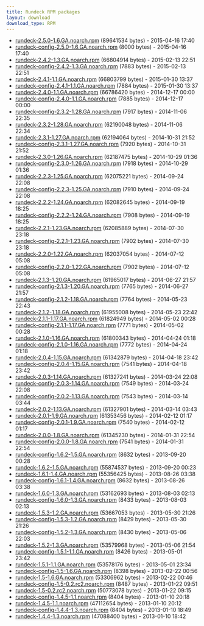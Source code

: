 ```yaml
---
title: Rundeck RPM packages
layout: download
download_type: RPM
---
```

* [rundeck-2.5.0-1.6.GA.noarch.rpm](http://download.rundeck.org/rpm/rundeck-2.5.0-1.6.GA.noarch.rpm) (89641534 bytes) - 2015-04-16 17:40
* [rundeck-config-2.5.0-1.6.GA.noarch.rpm](http://download.rundeck.org/rpm/rundeck-config-2.5.0-1.6.GA.noarch.rpm) (8000 bytes) - 2015-04-16 17:40
* [rundeck-2.4.2-1.3.GA.noarch.rpm](http://download.rundeck.org/rpm/rundeck-2.4.2-1.3.GA.noarch.rpm) (66804914 bytes) - 2015-02-13 22:51
* [rundeck-config-2.4.2-1.3.GA.noarch.rpm](http://download.rundeck.org/rpm/rundeck-config-2.4.2-1.3.GA.noarch.rpm) (7883 bytes) - 2015-02-13 22:51
* [rundeck-2.4.1-1.1.GA.noarch.rpm](http://download.rundeck.org/rpm/rundeck-2.4.1-1.2.GA.noarch.rpm) (66803799 bytes) - 2015-01-30 13:37
* [rundeck-config-2.4.1-1.1.GA.noarch.rpm](http://download.rundeck.org/rpm/rundeck-config-2.4.1-1.2.GA.noarch.rpm) (7884 bytes) - 2015-01-30 13:37
* [rundeck-2.4.0-1.1.GA.noarch.rpm](http://download.rundeck.org/rpm/rundeck-2.4.0-1.1.GA.noarch.rpm) (66786420 bytes) - 2014-12-17 00:00
* [rundeck-config-2.4.0-1.1.GA.noarch.rpm](http://download.rundeck.org/rpm/rundeck-config-2.4.0-1.1.GA.noarch.rpm) (7885 bytes) - 2014-12-17 00:00
* [rundeck-config-2.3.2-1.28.GA.noarch.rpm](http://download.rundeck.org/rpm/rundeck-config-2.3.2-1.28.GA.noarch.rpm) (7917 bytes) - 2014-11-06 22:35
* [rundeck-2.3.2-1.28.GA.noarch.rpm](http://download.rundeck.org/rpm/rundeck-2.3.2-1.28.GA.noarch.rpm) (62190048 bytes) - 2014-11-06 22:34
* [rundeck-2.3.1-1.27.GA.noarch.rpm](http://download.rundeck.org/rpm/rundeck-2.3.1-1.27.GA.noarch.rpm) (62194064 bytes) - 2014-10-31 21:52
* [rundeck-config-2.3.1-1.27.GA.noarch.rpm](http://download.rundeck.org/rpm/rundeck-config-2.3.1-1.27.GA.noarch.rpm) (7920 bytes) - 2014-10-31 21:52
* [rundeck-2.3.0-1.26.GA.noarch.rpm](http://download.rundeck.org/rpm/rundeck-2.3.0-1.26.GA.noarch.rpm) (62187475 bytes) - 2014-10-29 01:36
* [rundeck-config-2.3.0-1.26.GA.noarch.rpm](http://download.rundeck.org/rpm/rundeck-config-2.3.0-1.26.GA.noarch.rpm) (7918 bytes) - 2014-10-29 01:36
* [rundeck-2.2.3-1.25.GA.noarch.rpm](http://download.rundeck.org/rpm/rundeck-2.2.3-1.25.GA.noarch.rpm) (62075221 bytes) - 2014-09-24 22:08
* [rundeck-config-2.2.3-1.25.GA.noarch.rpm](http://download.rundeck.org/rpm/rundeck-config-2.2.3-1.25.GA.noarch.rpm) (7910 bytes) - 2014-09-24 22:08
* [rundeck-2.2.2-1.24.GA.noarch.rpm](http://download.rundeck.org/rpm/rundeck-2.2.2-1.24.GA.noarch.rpm) (62082645 bytes) - 2014-09-19 18:25
* [rundeck-config-2.2.2-1.24.GA.noarch.rpm](http://download.rundeck.org/rpm/rundeck-config-2.2.2-1.24.GA.noarch.rpm) (7908 bytes) - 2014-09-19 18:25
* [rundeck-2.2.1-1.23.GA.noarch.rpm](http://download.rundeck.org/rpm/rundeck-2.2.1-1.23.GA.noarch.rpm) (62085889 bytes) - 2014-07-30 23:18
* [rundeck-config-2.2.1-1.23.GA.noarch.rpm](http://download.rundeck.org/rpm/rundeck-config-2.2.1-1.23.GA.noarch.rpm) (7902 bytes) - 2014-07-30 23:18
* [rundeck-2.2.0-1.22.GA.noarch.rpm](http://download.rundeck.org/rpm/rundeck-2.2.0-1.22.GA.noarch.rpm) (62037054 bytes) - 2014-07-12 05:08
* [rundeck-config-2.2.0-1.22.GA.noarch.rpm](http://download.rundeck.org/rpm/rundeck-config-2.2.0-1.22.GA.noarch.rpm) (7902 bytes) - 2014-07-12 05:08
* [rundeck-2.1.3-1.20.GA.noarch.rpm](http://download.rundeck.org/rpm/rundeck-2.1.3-1.20.GA.noarch.rpm) (61965017 bytes) - 2014-06-27 21:57
* [rundeck-config-2.1.3-1.20.GA.noarch.rpm](http://download.rundeck.org/rpm/rundeck-config-2.1.3-1.20.GA.noarch.rpm) (7765 bytes) - 2014-06-27 21:57
* [rundeck-config-2.1.2-1.18.GA.noarch.rpm](http://download.rundeck.org/rpm/rundeck-config-2.1.2-1.18.GA.noarch.rpm) (7764 bytes) - 2014-05-23 22:43
* [rundeck-2.1.2-1.18.GA.noarch.rpm](http://download.rundeck.org/rpm/rundeck-2.1.2-1.18.GA.noarch.rpm) (61955008 bytes) - 2014-05-23 22:42
* [rundeck-2.1.1-1.17.GA.noarch.rpm](http://download.rundeck.org/rpm/rundeck-2.1.1-1.17.GA.noarch.rpm) (61824949 bytes) - 2014-05-02 00:28
* [rundeck-config-2.1.1-1.17.GA.noarch.rpm](http://download.rundeck.org/rpm/rundeck-config-2.1.1-1.17.GA.noarch.rpm) (7771 bytes) - 2014-05-02 00:28
* [rundeck-2.1.0-1.16.GA.noarch.rpm](http://download.rundeck.org/rpm/rundeck-2.1.0-1.16.GA.noarch.rpm) (61800343 bytes) - 2014-04-24 01:18
* [rundeck-config-2.1.0-1.16.GA.noarch.rpm](http://download.rundeck.org/rpm/rundeck-config-2.1.0-1.16.GA.noarch.rpm) (7772 bytes) - 2014-04-24 01:18
* [rundeck-2.0.4-1.15.GA.noarch.rpm](http://download.rundeck.org/rpm/rundeck-2.0.4-1.15.GA.noarch.rpm) (61342879 bytes) - 2014-04-18 23:42
* [rundeck-config-2.0.4-1.15.GA.noarch.rpm](http://download.rundeck.org/rpm/rundeck-config-2.0.4-1.15.GA.noarch.rpm) (7541 bytes) - 2014-04-18 23:42
* [rundeck-2.0.3-1.14.GA.noarch.rpm](http://download.rundeck.org/rpm/rundeck-2.0.3-1.14.GA.noarch.rpm) (61327241 bytes) - 2014-03-24 22:08
* [rundeck-config-2.0.3-1.14.GA.noarch.rpm](http://download.rundeck.org/rpm/rundeck-config-2.0.3-1.14.GA.noarch.rpm) (7549 bytes) - 2014-03-24 22:08
* [rundeck-config-2.0.2-1.13.GA.noarch.rpm](http://download.rundeck.org/rpm/rundeck-config-2.0.2-1.13.GA.noarch.rpm) (7543 bytes) - 2014-03-14 03:44
* [rundeck-2.0.2-1.13.GA.noarch.rpm](http://download.rundeck.org/rpm/rundeck-2.0.2-1.13.GA.noarch.rpm) (61327901 bytes) - 2014-03-14 03:43
* [rundeck-2.0.1-1.9.GA.noarch.rpm](http://download.rundeck.org/rpm/rundeck-2.0.1-1.9.GA.noarch.rpm) (61353456 bytes) - 2014-02-12 01:17
* [rundeck-config-2.0.1-1.9.GA.noarch.rpm](http://download.rundeck.org/rpm/rundeck-config-2.0.1-1.9.GA.noarch.rpm) (7540 bytes) - 2014-02-12 01:17
* [rundeck-2.0.0-1.8.GA.noarch.rpm](http://download.rundeck.org/rpm/rundeck-2.0.0-1.8.GA.noarch.rpm) (61345230 bytes) - 2014-01-31 22:54
* [rundeck-config-2.0.0-1.8.GA.noarch.rpm](http://download.rundeck.org/rpm/rundeck-config-2.0.0-1.8.GA.noarch.rpm) (7541 bytes) - 2014-01-31 22:54
* [rundeck-config-1.6.2-1.5.GA.noarch.rpm](http://download.rundeck.org/rpm/rundeck-config-1.6.2-1.5.GA.noarch.rpm) (8632 bytes) - 2013-09-20 00:28
* [rundeck-1.6.2-1.5.GA.noarch.rpm](http://download.rundeck.org/rpm/rundeck-1.6.2-1.5.GA.noarch.rpm) (55874537 bytes) - 2013-09-20 00:23
* [rundeck-1.6.1-1.4.GA.noarch.rpm](http://download.rundeck.org/rpm/rundeck-1.6.1-1.4.GA.noarch.rpm) (55356425 bytes) - 2013-08-26 03:38
* [rundeck-config-1.6.1-1.4.GA.noarch.rpm](http://download.rundeck.org/rpm/rundeck-config-1.6.1-1.4.GA.noarch.rpm) (8632 bytes) - 2013-08-26 03:38
* [rundeck-1.6.0-1.3.GA.noarch.rpm](http://download.rundeck.org/rpm/rundeck-1.6.0-1.3.GA.noarch.rpm) (53162693 bytes) - 2013-08-03 02:13
* [rundeck-config-1.6.0-1.3.GA.noarch.rpm](http://download.rundeck.org/rpm/rundeck-config-1.6.0-1.3.GA.noarch.rpm) (8433 bytes) - 2013-08-03 02:13
* [rundeck-1.5.3-1.2.GA.noarch.rpm](http://download.rundeck.org/rpm/rundeck-1.5.3-1.2.GA.noarch.rpm) (53667053 bytes) - 2013-05-30 21:26
* [rundeck-config-1.5.3-1.2.GA.noarch.rpm](http://download.rundeck.org/rpm/rundeck-config-1.5.3-1.2.GA.noarch.rpm) (8429 bytes) - 2013-05-30 21:26
* [rundeck-config-1.5.2-1.3.GA.noarch.rpm](http://download.rundeck.org/rpm/rundeck-config-1.5.2-1.3.GA.noarch.rpm) (8430 bytes) - 2013-05-06 22:03
* [rundeck-1.5.2-1.3.GA.noarch.rpm](http://download.rundeck.org/rpm/rundeck-1.5.2-1.3.GA.noarch.rpm) (53579968 bytes) - 2013-05-06 21:54
* [rundeck-config-1.5.1-1.1.GA.noarch.rpm](http://download.rundeck.org/rpm/rundeck-config-1.5.1-1.1.GA.noarch.rpm) (8426 bytes) - 2013-05-01 23:42
* [rundeck-1.5.1-1.1.GA.noarch.rpm](http://download.rundeck.org/rpm/rundeck-1.5.1-1.1.GA.noarch.rpm) (53578176 bytes) - 2013-05-01 23:34
* [rundeck-config-1.5-1.6.GA.noarch.rpm](http://download.rundeck.org/rpm/rundeck-config-1.5-1.6.GA.noarch.rpm) (8398 bytes) - 2013-02-22 00:56
* [rundeck-1.5-1.6.GA.noarch.rpm](http://download.rundeck.org/rpm/rundeck-1.5-1.6.GA.noarch.rpm) (53306962 bytes) - 2013-02-22 00:46
* [rundeck-config-1.5-0.2.rc2.noarch.rpm](http://download.rundeck.org/rpm/rundeck-config-1.5-0.2.rc2.noarch.rpm) (8487 bytes) - 2013-01-22 09:51
* [rundeck-1.5-0.2.rc2.noarch.rpm](http://download.rundeck.org/rpm/rundeck-1.5-0.2.rc2.noarch.rpm) (50773078 bytes) - 2013-01-22 09:15
* [rundeck-config-1.4.5-1.1.noarch.rpm](http://download.rundeck.org/rpm/rundeck-config-1.4.5-1.1.noarch.rpm) (8404 bytes) - 2013-01-10 20:18
* [rundeck-1.4.5-1.1.noarch.rpm](http://download.rundeck.org/rpm/rundeck-1.4.5-1.1.noarch.rpm) (47112654 bytes) - 2013-01-10 20:12
* [rundeck-config-1.4.4-1.3.noarch.rpm](http://download.rundeck.org/rpm/rundeck-config-1.4.4-1.3.noarch.rpm) (8404 bytes) - 2013-01-10 18:49
* [rundeck-1.4.4-1.3.noarch.rpm](http://download.rundeck.org/rpm/rundeck-1.4.4-1.3.noarch.rpm) (47088400 bytes) - 2013-01-10 18:42

